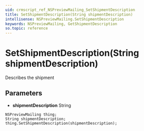 ```yaml
---
uid: crmscript_ref_NSPreviewMailing_SetShipmentDescription
title: SetShipmentDescription(String shipmentDescription)
intellisense: NSPreviewMailing.SetShipmentDescription
keywords: NSPreviewMailing, GetShipmentDescription
so.topic: reference
---
```


# SetShipmentDescription(String shipmentDescription)

Describes the shipment

## Parameters

* **shipmentDescription** String

```crmscript
NSPreviewMailing thing;
String shipmentDescription;
thing.SetShipmentDescription(shipmentDescription);
```

